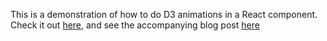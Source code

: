 This is a demonstration of how to do D3 animations in a React component. Check it out [here](http://blog.krawaller.se/applets/react-d3-anim/), and see the accompanying blog post [here](http://blog.krawaller.se/posts/using-d3-js-with-animations-in-react/)
